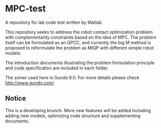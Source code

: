 # MPC-test
A repository for lab code test written by Matlab.

This repository seeks to address the robot contact optimization problem with complementarity constraints based on the idea of MPC. The problem itself can be formulated as an QPCC, and currently the big M method is proposed to reformulate the problem as MIQP with different simple robot models.

The introduction documents illustrating the problem formulation principle and code specification are included in each folder. 

The solver used here is Gurobi 8.0. For more details please check http://www.gurobi.com/

## Notice
This is a developing brunch. More new features will be added including adding new models, optimizing code structure and supplementing documents.
